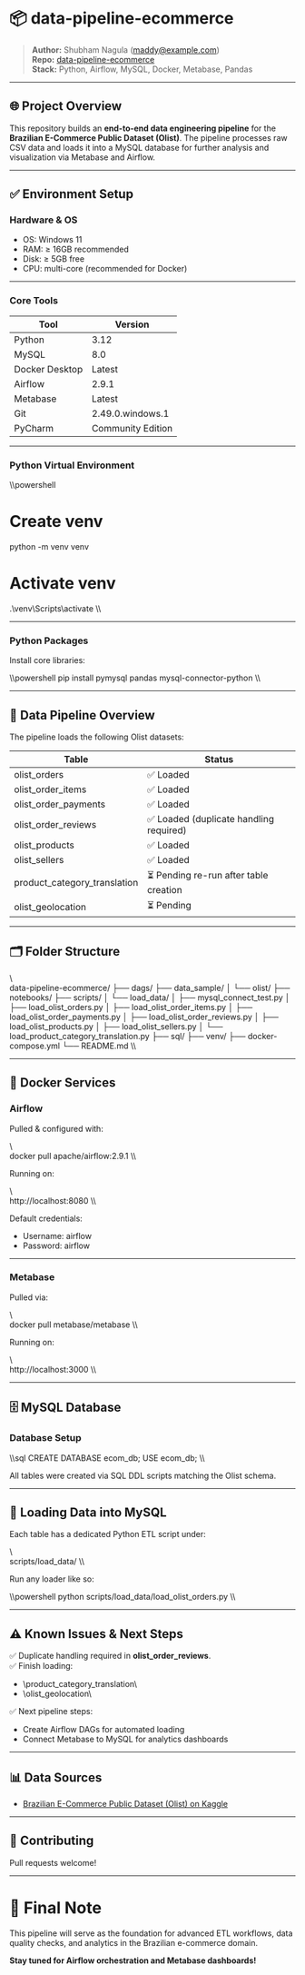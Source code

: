 ﻿# 📦 data-pipeline-ecommerce

> **Author:** Shubham Nagula (maddy@example.com)  
> **Repo:** [data-pipeline-ecommerce](https://github.com/Shub4109/data-pipeline-ecommerce)  
> **Stack:** Python, Airflow, MySQL, Docker, Metabase, Pandas

---

## 🌐 Project Overview

This repository builds an **end-to-end data engineering pipeline** for the **Brazilian E-Commerce Public Dataset (Olist)**. The pipeline processes raw CSV data and loads it into a MySQL database for further analysis and visualization via Metabase and Airflow.

---

## ✅ Environment Setup

### Hardware & OS

- OS: Windows 11
- RAM: ≥ 16GB recommended
- Disk: ≥ 5GB free
- CPU: multi-core (recommended for Docker)

---

### Core Tools

| Tool | Version |
|------|---------|
| Python | 3.12 |
| MySQL | 8.0 |
| Docker Desktop | Latest |
| Airflow | 2.9.1 |
| Metabase | Latest |
| Git | 2.49.0.windows.1 |
| PyCharm | Community Edition |

---

### Python Virtual Environment

\\\powershell
# Create venv
python -m venv venv

# Activate venv
.\venv\Scripts\activate
\\\

---

### Python Packages

Install core libraries:

\\\powershell
pip install pymysql pandas mysql-connector-python
\\\

---

## 🚀 Data Pipeline Overview

The pipeline loads the following Olist datasets:

| Table | Status |
|-------|--------|
| olist_orders | ✅ Loaded |
| olist_order_items | ✅ Loaded |
| olist_order_payments | ✅ Loaded |
| olist_order_reviews | ✅ Loaded (duplicate handling required) |
| olist_products | ✅ Loaded |
| olist_sellers | ✅ Loaded |
| product_category_translation | ⏳ Pending re-run after table creation |
| olist_geolocation | ⏳ Pending |

---

## 🗂️ Folder Structure

\\\
data-pipeline-ecommerce/
├── dags/
├── data_sample/
│   └── olist/
├── notebooks/
├── scripts/
│   └── load_data/
│       ├── mysql_connect_test.py
│       ├── load_olist_orders.py
│       ├── load_olist_order_items.py
│       ├── load_olist_order_payments.py
│       ├── load_olist_order_reviews.py
│       ├── load_olist_products.py
│       ├── load_olist_sellers.py
│       └── load_product_category_translation.py
├── sql/
├── venv/
├── docker-compose.yml
└── README.md
\\\

---

## 🐳 Docker Services

### Airflow

Pulled & configured with:

\\\
docker pull apache/airflow:2.9.1
\\\

Running on:

\\\
http://localhost:8080
\\\

Default credentials:

- Username: airflow
- Password: airflow

---

### Metabase

Pulled via:

\\\
docker pull metabase/metabase
\\\

Running on:

\\\
http://localhost:3000
\\\

---

## 🗄️ MySQL Database

### Database Setup

\\\sql
CREATE DATABASE ecom_db;
USE ecom_db;
\\\

All tables were created via SQL DDL scripts matching the Olist schema.

---

## 📝 Loading Data into MySQL

Each table has a dedicated Python ETL script under:

\\\
scripts/load_data/
\\\

Run any loader like so:

\\\powershell
python scripts/load_data/load_olist_orders.py
\\\

---

## ⚠️ Known Issues & Next Steps

✅ Duplicate handling required in **olist_order_reviews**.  
✅ Finish loading:
- \product_category_translation\
- \olist_geolocation\

✅ Next pipeline steps:
- Create Airflow DAGs for automated loading
- Connect Metabase to MySQL for analytics dashboards

---

## 📊 Data Sources

- [Brazilian E-Commerce Public Dataset (Olist) on Kaggle](https://www.kaggle.com/datasets/olistbr/brazilian-ecommerce)

---

## 🤝 Contributing

Pull requests welcome!

---

# 🎯 Final Note

This pipeline will serve as the foundation for advanced ETL workflows, data quality checks, and analytics in the Brazilian e-commerce domain.

**Stay tuned for Airflow orchestration and Metabase dashboards!**
